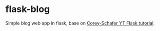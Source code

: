 # flask-blog
Simple blog web app in flask, base on [Corey-Schafer YT Flask tutorial](https://www.youtube.com/playlist?list=PL-osiE80TeTs4UjLw5MM6OjgkjFeUxCYH).
